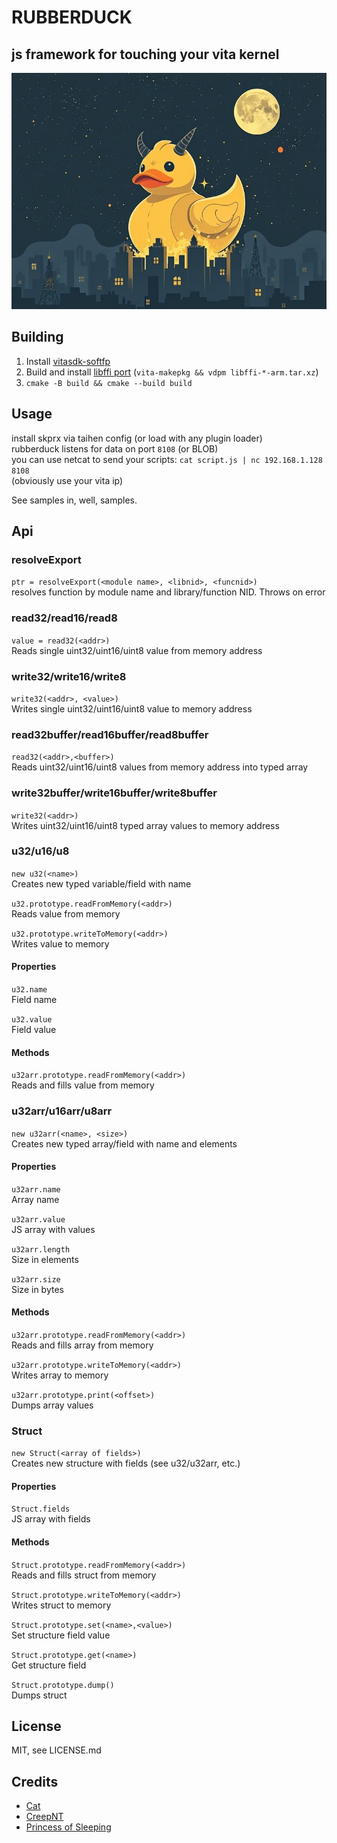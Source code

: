 # RUBBERDUCK
## js framework for touching your vita kernel

![quack](rubberduck.jpg)


## Building
1. Install [vitasdk-softfp](https://github.com/vitasdk-softfp)
2. Build and install [libffi port](https://github.com/isage/vita-packages-extra/tree/master/libffi) (`vita-makepkg && vdpm libffi-*-arm.tar.xz`)
3. `cmake -B build && cmake --build build`

## Usage
install skprx via taihen config (or load with any plugin loader)  
rubberduck listens for data on port `8108` (or BLOB)  
you can use netcat to send your scripts: `cat script.js | nc 192.168.1.128 8108`  
(obviously use your vita ip)

See samples in, well, samples.

## Api

### resolveExport
`ptr = resolveExport(<module name>, <libnid>, <funcnid>)`  
resolves function by module name and library/function NID. Throws on error

### read32/read16/read8
`value = read32(<addr>)`  
Reads single uint32/uint16/uint8 value from memory address

### write32/write16/write8
`write32(<addr>, <value>)`  
Writes single uint32/uint16/uint8 value to memory address

### read32buffer/read16buffer/read8buffer
`read32(<addr>,<buffer>)`  
Reads uint32/uint16/uint8 values from memory address into typed array

### write32buffer/write16buffer/write8buffer
`write32(<addr>)`  
Writes uint32/uint16/uint8 typed array values to memory address

### u32/u16/u8
`new u32(<name>)`  
Creates new typed variable/field with name <name>

`u32.prototype.readFromMemory(<addr>)`  
Reads value from memory  

`u32.prototype.writeToMemory(<addr>)`  
Writes value to memory  

#### Properties
`u32.name`  
Field name

`u32.value`  
Field value

#### Methods
`u32arr.prototype.readFromMemory(<addr>)`  
Reads and fills value from memory  

### u32arr/u16arr/u8arr
`new u32arr(<name>, <size>)`  
Creates new typed array/field with name <name> and <size> elements  

#### Properties
`u32arr.name`  
Array name

`u32arr.value`  
JS array with values

`u32arr.length`  
Size in elements

`u32arr.size`  
Size in bytes

#### Methods
`u32arr.prototype.readFromMemory(<addr>)`  
Reads and fills array from memory  

`u32arr.prototype.writeToMemory(<addr>)`  
Writes array to memory  

`u32arr.prototype.print(<offset>)`  
Dumps array values  

### Struct
`new Struct(<array of fields>)`  
Creates new structure with fields <array of fields> (see u32/u32arr, etc.)

#### Properties
`Struct.fields`  
JS array with fields

#### Methods
`Struct.prototype.readFromMemory(<addr>)`  
Reads and fills struct from memory  

`Struct.prototype.writeToMemory(<addr>)`  
Writes struct to memory  

`Struct.prototype.set(<name>,<value>)`  
Set structure field value  

`Struct.prototype.get(<name>)`  
Get structure field  

`Struct.prototype.dump()`  
Dumps struct  


## License
MIT, see LICENSE.md

## Credits

* [Cat](https://github.com/isage/)
* [CreepNT](https://github.com/CreepNT/)
* [Princess of Sleeping](https://github.com/Princess-of-Sleeping/)